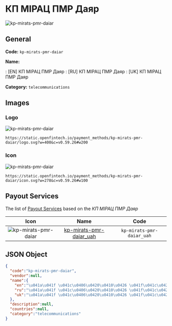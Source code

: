 
# КП МІРАЦ ПМР Даяр 
![kp-mirats-pmr-daiar](https://static.openfintech.io/payment_methods/kp-mirats-pmr-daiar/logo.svg?w=400&c=v0.59.26#w200)  

## General 
**Code:** `kp-mirats-pmr-daiar` 
 
**Name:** 
 
:	[EN] КП МІРАЦ ПМР Даяр 
:	[RU] КП МІРАЦ ПМР Даяр 
:	[UK] КП МІРАЦ ПМР Даяр 
 
**Category:** `telecommunications` 
 

## Images 

### Logo 
![kp-mirats-pmr-daiar](https://static.openfintech.io/payment_methods/kp-mirats-pmr-daiar/logo.svg?w=400&c=v0.59.26#w200)  

```
https://static.openfintech.io/payment_methods/kp-mirats-pmr-daiar/logo.svg?w=400&c=v0.59.26#w200
```  

### Icon 
![kp-mirats-pmr-daiar](https://static.openfintech.io/payment_methods/kp-mirats-pmr-daiar/icon.svg?w=278&c=v0.59.26#w100)  

```
https://static.openfintech.io/payment_methods/kp-mirats-pmr-daiar/icon.svg?w=278&c=v0.59.26#w100
```  

## Payout Services 
 
The list of [Payout Services](/payout-services/) based on the _КП МІРАЦ ПМР Даяр_ 

|Icon|Name|Code| 
|:---:|:---:|:---:| 
|![kp-mirats-pmr-daiar](https://static.openfintech.io/payout_methods/kp-mirats-pmr-daiar/icon.svg?w=278&c=v0.59.26#w40) |[kp-mirats-pmr-daiar_uah](/payout-services/kp-mirats-pmr-daiar_uah/)|`kp-mirats-pmr-daiar_uah`| 
 

## JSON Object 

```json
{
  "code":"kp-mirats-pmr-daiar",
  "vendor":null,
  "name":{
    "en":"\u041a\u041f \u041c\u0406\u0420\u0410\u0426 \u041f\u041c\u0420 \u0414\u0430\u044f\u0440",
    "ru":"\u041a\u041f \u041c\u0406\u0420\u0410\u0426 \u041f\u041c\u0420 \u0414\u0430\u044f\u0440",
    "uk":"\u041a\u041f \u041c\u0406\u0420\u0410\u0426 \u041f\u041c\u0420 \u0414\u0430\u044f\u0440"
  },
  "description":null,
  "countries":null,
  "category":"telecommunications"
}
```  
